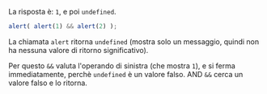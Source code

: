 La risposta è: `1`, e poi `undefined`.

```js run
alert( alert(1) && alert(2) );
```

La chiamata `alert` ritorna `undefined` (mostra solo un messaggio, quindi non ha nessuna valore di ritorno significativo).

Per questo `&&` valuta l'operando di sinistra (che mostra `1`), e si ferma immediatamente, perchè `undefined` è un valore falso.  AND `&&` cerca un valore falso e lo ritorna.

